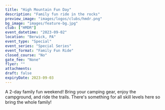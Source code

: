 ```yaml
---
title: "High Mountain Fun Day"
description: "Family fun ride in the rocks"
preview_image: "images/logos/clubs/hmdr.png"
bg_image: "images/feature-bg.jpg"
club: ["HMDR"]
event_datetime: "2023-09-02"
location: "Berwick, PA"
event_type: "Special"
event_series: "Special Series"
event_format: "Family Fun Ride"
closed_course: "No"
gate_fee: "None"
flyer: ""
attachments:
draft: false
expiryDate: 2023-09-03
---
```


A 2-day family fun weekend! Bring your camping gear, enjoy the campground, and ride the trails. There's something for all skill levels here so bring the whole family!
